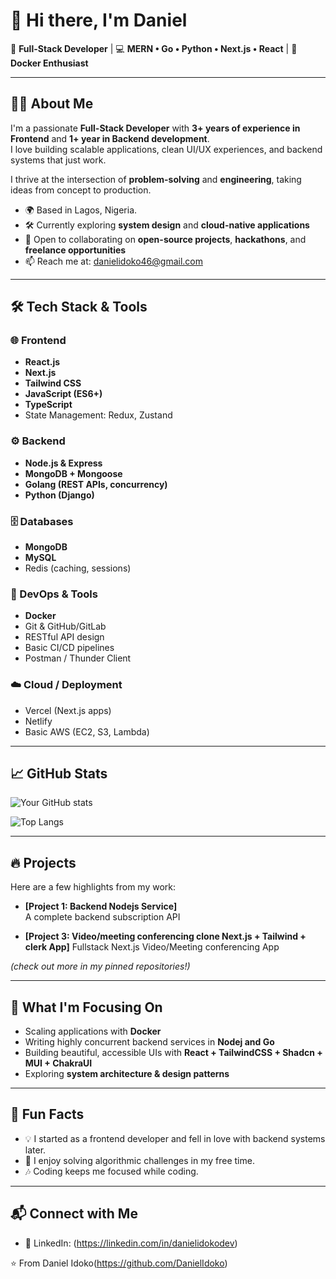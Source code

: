 # 👋 Hi there, I'm Daniel

🚀 **Full-Stack Developer** | 💻 **MERN • Go • Python • Next.js • React** | 🐳 **Docker Enthusiast**  

---

## 🧑‍💻 About Me

I'm a passionate **Full-Stack Developer** with **3+ years of experience in Frontend** and **1+ year in Backend development**.  
I love building scalable applications, clean UI/UX experiences, and backend systems that just work.  

I thrive at the intersection of **problem-solving** and **engineering**, taking ideas from concept to production.  

- 🌍 Based in Lagos, Nigeria. 
- 🛠 Currently exploring **system design** and **cloud-native applications**  
- 🤝 Open to collaborating on **open-source projects**, **hackathons**, and **freelance opportunities**  
- 📫 Reach me at: danielidoko46@gmail.com

---

## 🛠 Tech Stack & Tools

### 🌐 Frontend
- **React.js**
- **Next.js**
- **Tailwind CSS**
- **JavaScript (ES6+)**
- **TypeScript**
- State Management: Redux, Zustand

### ⚙️ Backend
- **Node.js & Express**
- **MongoDB + Mongoose**
- **Golang (REST APIs, concurrency)**
- **Python (Django)**

### 🗄 Databases
- **MongoDB**
- **MySQL**
- Redis (caching, sessions)

### 🐳 DevOps & Tools
- **Docker**
- Git & GitHub/GitLab
- RESTful API design
- Basic CI/CD pipelines
- Postman / Thunder Client

### ☁️ Cloud / Deployment
- Vercel (Next.js apps)
- Netlify
- Basic AWS (EC2, S3, Lambda)

---

## 📈 GitHub Stats

![Your GitHub stats](https://github-readme-stats.vercel.app/api?username=DanielIdoko&show_icons=true&theme=tokyonight)  

![Top Langs](https://github-readme-stats.vercel.app/api/top-langs/?username=DanielIdoko&layout=compact&theme=tokyonight)

---

## 🔥 Projects

Here are a few highlights from my work:


- **[Project 1: Backend Nodejs Service]**  
  A complete backend subscription API 

- **[Project 3: Video/meeting conferencing clone Next.js + Tailwind + clerk App]**
   Fullstack Next.js Video/Meeting conferencing App

    
*(check out more in my pinned repositories!)*  

---

## 🎯 What I'm Focusing On
- Scaling applications with **Docker**  
- Writing highly concurrent backend services in **Nodej and Go**  
- Building beautiful, accessible UIs with **React + TailwindCSS + Shadcn + MUI + ChakraUI**  
- Exploring **system architecture & design patterns**  

---

## 🌱 Fun Facts
- 💡 I started as a frontend developer and fell in love with backend systems later.  
- 🧩 I enjoy solving algorithmic challenges in my free time.  
- 🎶 Coding keeps me focused while coding.  

---

## 📬 Connect with Me
- 💼 LinkedIn: (https://linkedin.com/in/danielidokodev)  

⭐️ From Daniel Idoko(https://github.com/DanielIdoko)
